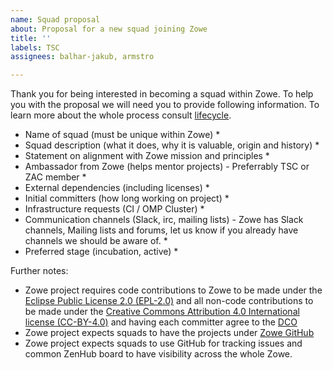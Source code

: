 ```yaml
---
name: Squad proposal
about: Proposal for a new squad joining Zowe
title: ''
labels: TSC
assignees: balhar-jakub, armstro

---
```


Thank you for being interested in becoming a squad within Zowe. To help you with the proposal we will need you to provide following information. To learn more about the whole process consult [lifecycle](../../Technical-Steering-Committee/lifecycle.md).

* Name of squad (must be unique within Zowe)
  * 
* Squad description (what it does, why it is valuable, origin and history)
  *  
* Statement on alignment with Zowe mission and principles
  * 
* Ambassador from Zowe (helps mentor projects) - Preferrably TSC or ZAC member
  * 
* External dependencies (including licenses)
  * 
* Initial committers (how long working on project)
  * 
* Infrastructure requests (CI / OMP Cluster)
  * 
* Communication channels (Slack, irc, mailing lists) - Zowe has Slack channels, Mailing lists and forums, let us know if you already have channels we should be aware of. 
  * 
* Preferred stage (incubation, active)
  * 

Further notes:

* Zowe project requires code contributions to Zowe to be made under the [Eclipse Public License 2.0 (EPL-2.0)](https://spdx.org/licenses/EPL-2.0.html) and all non-code contributions to be made under the [Creative Commons Attribution 4.0 International license (CC-BY-4.0)](https://spdx.org/licenses/CC-BY-4.0.html) and having each committer agree to the [DCO](https://developercertificate.org/)
* Zowe project expects squads to have the projects under [Zowe GitHub](https://github.com/zowe)
* Zowe project expects squads to use GitHub for tracking issues and common ZenHub board to have visibility across the whole Zowe.